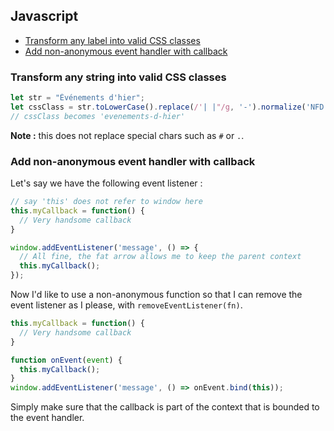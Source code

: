 ## Javascript

* [Transform any label into valid CSS classes](#transform-any-label-into-valid-css-classes)
* [Add non-anonymous event handler with callback](#add-non-anonymous-event-handler-with-callback)

### Transform any string into valid CSS classes

```javascript
let str = "Événements d'hier";
let cssClass = str.toLowerCase().replace(/'| |"/g, '-').normalize('NFD').replace(/[\u0300-\u036f]/g, ''); 
// cssClass becomes 'evenements-d-hier'
```

**Note :** this does not replace special chars such as `#` or `.`.

### Add non-anonymous event handler with callback
Let's say we have the following event listener :

```javascript
// say 'this' does not refer to window here
this.myCallback = function() {
  // Very handsome callback
}

window.addEventListener('message', () => {
  // All fine, the fat arrow allows me to keep the parent context
  this.myCallback();
});
```

Now I'd like to use a non-anonymous function so that I can remove the event listener as I please, with `removeEventListener(fn)`.

```javascript
this.myCallback = function() {
  // Very handsome callback
}

function onEvent(event) {
  this.myCallback();
}
window.addEventListener('message', () => onEvent.bind(this));
```

Simply make sure that the callback is part of the context that is bounded to the event handler.

